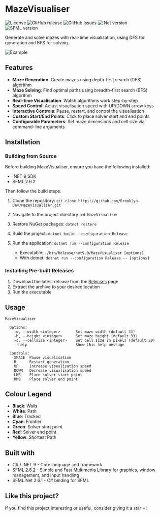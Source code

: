 ﻿# MazeVisualiser

![License](https://img.shields.io/badge/license-MIT-green)
![GitHub release](https://img.shields.io/github/v/release/Brooklyn-Dev/MazeVisualiser)
![GitHub issues](https://img.shields.io/github/issues/Brooklyn-Dev/MazeVisualiser)
![.Net version](https://img.shields.io/badge/.NET-9.0-blue)
![SFML version](https://img.shields.io/badge/SFML-2.6.2-orange)

Generate and solve mazes with real-time visualisation, using DFS for generation and BFS for solving.

![Example](Example.gif)

## Features

- **Maze Generation**: Create mazes using depth-first search (DFS) algorithm
- **Maze Solving**: Find optimal paths using breadth-first search (BFS) algorithm
- **Real-time Visualisation**: Watch algorithms work step-by-step
- **Speed Control**: Adjust visualisation speed with UP/DOWN arrow keys
- **Interactive Controls**: Pause, restart, and control the visualisation
- **Custom Start/End Points**: Click to place solver start and end points
- **Configurable Parameters**: Set maze dimensions and cell size via command-line arguments

## Installation

### Building from Source

Before building MazeVisualiser, ensure you have the following installed:

- .NET 9 SDK
- SFML 2.6.2

Then follow the build steps:

1. Clone the repository: `git clone https://github.com/Brooklyn-Dev/MazeVisualiser.git`

2. Navigate to the project directory: `cd MazeVisualiser`

3. Restore NuGet packages: `dotnet restore`

4. Build the project: `dotnet build --configuration Release`

5. Run the application: `dotnet run --configuration Release`
   - Executable: `./bin/Release/net9.0/MazeVisualiser [options]`
   - With dotnet: `dotnet run --configuration Release -- [options]`

### Installing Pre-built Releases

1. Download the latest release from the [Releases](https://github.com/Brooklyn-Dev/MazeVisualiser/releases) page
2. Extract the archive to your desired location
3. Run the executable

## Usage

```
MazeVisualiser

  Options:
    -w, --width <integer>       Set maze width (default 33)
    -h, --height <integer>      Set maze height (default 33)
    -c, --cellsize <integer>    Set cell size in pixels (default 20)
    --help                      Show this help message

  Controls:
    SPACE  Pause visualisation
    R      Restart generation
    UP     Increase visualisation speed
    DOWN   Decrease visualisation speed
    LMB    Place solver start point
    RMB    Place solver end point
```

## Colour Legend

- **Black**: Walls
- **White**: Path
- **Blue**: Tracked
- **Cyan**: Frontier
- **Green**: Solver start point
- **Red**: Solver end point
- **Yellow**: Shortest Path

## Built with

- C# / .NET 9 - Core language and framework
- SFML 2.6.2 - Simple and Fast Multimedia Library for graphics, window management, and input handling
- SFML.Net 2.6.1 - C# binding for SFML

## Like this project?

If you find this project interesting or useful, consider giving it a star ⭐️!
